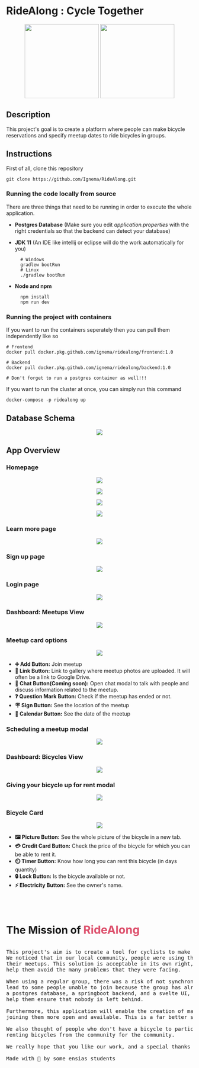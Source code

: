 # RideAlong : Cycle Together

<p align="center">
<img src="https://raw.githubusercontent.com/Ignema/RideAlong/master/res/logo.png?token=AOAG3ZJRDBCCTW5HJ4XOAFLAZKJOE" width="auto" height="200" />
<img src="https://raw.githubusercontent.com/Ignema/RideAlong/master/res/ridealong.png?token=AOAG3ZLIJVFAMYDRIXER3JLAZKJXA" width="auto" height="200" />
</p>

## Description

This project's goal is to create a platform where people can make bicycle reservations and specify meetup dates to ride bicycles in groups.

## Instructions

First of all, clone this repository

    git clone https://github.com/Ignema/RideAlong.git

### Running the code locally from source

There are three things that need to be running in order to execute the whole application.

- **Postgres Database** (Make sure you edit *application.properties* with the right credentials so that the backend can detect your database)
- **JDK 11** (An IDE like intellij or eclipse will do the work automatically for you)
   
        # Windows
        gradlew bootRun
        # Linux
        ./gradlew bootRun
- **Node and npm**

        npm install
        npm run dev

### Running the project with containers

If you want to run the containers seperately then you can pull them independently like so
    
    # Frontend
    docker pull docker.pkg.github.com/ignema/ridealong/frontend:1.0

    # Backend
    docker pull docker.pkg.github.com/ignema/ridealong/backend:1.0

    # Don't forget to run a postgres container as well!!!

If you want to run the cluster at once, you can simply run this command

    docker-compose -p ridealong up

## Database Schema

<p align="center">
<img src="https://raw.githubusercontent.com/Ignema/RideAlong/master/res/schema.png?token=AOAG3ZKVLL5VJ4N2EJISXHTAZKLE6" />
</p>

## App Overview
### Homepage
<p align="center">
<img src="https://raw.githubusercontent.com/Ignema/RideAlong/master/res/Screenshots/1.png?token=AOAG3ZMFNMTJA2RGXDWLG3TAZKJ54" />
</p>
<p align="center">
<img src="https://raw.githubusercontent.com/Ignema/RideAlong/master/res/Screenshots/2.png?token=AOAG3ZMZAMV6SOUR4ISZDWTAZKKAY" />
</p>
<p align="center">
<img src="https://raw.githubusercontent.com/Ignema/RideAlong/master/res/Screenshots/3.png?token=AOAG3ZMIIGYLMHJKKWTHIQLAZKKCS" />
</p>
<p align="center">
<img src="https://raw.githubusercontent.com/Ignema/RideAlong/master/res/Screenshots/4.png?token=AOAG3ZODJZD32UX5GEU7TOLAZKKFA" />
</p>

### Learn more page

<p align="center">
<img src="https://raw.githubusercontent.com/Ignema/RideAlong/master/res/Screenshots/5.png?token=AOAG3ZPOJGAQUU37GDQCMULAZKKJO" />
</p>

### Sign up page

<p align="center">
<img src="https://raw.githubusercontent.com/Ignema/RideAlong/master/res/Screenshots/6.png?token=AOAG3ZID4KXJOSA3HK77Z3TAZKKME" />
</p>

### Login page

<p align="center">
<img src="https://raw.githubusercontent.com/Ignema/RideAlong/master/res/Screenshots/7.png?token=AOAG3ZOCCMGGVFQ7MB4JNBTAZKKPE" />
</p>

### Dashboard: Meetups View

<p align="center">
<img src="https://raw.githubusercontent.com/Ignema/RideAlong/master/res/Screenshots/8.png?token=AOAG3ZMCUY5QBCN7SYJIJ6DAZKKQ4" />
</p>

### Meetup card options

<p align="center">
<img src="https://raw.githubusercontent.com/Ignema/RideAlong/master/res/Screenshots/12.png?token=AOAG3ZIXVF6XJVP2YQVOSGDAZKKXY" />
</p>

- **➕ Add Button:** Join meetup
- **🔗 Link Button:** Link to gallery where meetup photos are uploaded. It will often be a link to Google Drive.
- **💭 Chat Button(Coming soon):** Open chat modal to talk with people and discuss information related to the meetup.
- **❓ Question Mark Button:** Check if the meetup has ended or not.
- **🪧 Sign Button:** See the location of the meetup
- **📅 Calendar Button:** See the date of the meetup


### Scheduling a meetup modal

<p align="center">
<img src="https://raw.githubusercontent.com/Ignema/RideAlong/master/res/Screenshots/9.png?token=AOAG3ZNQ6ETGG4AZWU6K4OTAZKKUG" />
</p>

### Dashboard: Bicycles View

<p align="center">
<img src="https://raw.githubusercontent.com/Ignema/RideAlong/master/res/Screenshots/10.png?token=AOAG3ZKZ4KT75CXAV5OY54TAZKKXM" />
</p>

### Giving your bicycle up for rent modal

<p align="center">
<img src="https://raw.githubusercontent.com/Ignema/RideAlong/master/res/Screenshots/11.png?token=AOAG3ZPGOYOSPFX4G5CBPMDAZKKXQ" />
</p>

### Bicycle Card

<p align="center">
<img src="https://raw.githubusercontent.com/Ignema/RideAlong/master/res/Screenshots/13.png?token=AOAG3ZNHZSX7WI2WXW5DGL3AZKKX6" />
</p>

- **🖼️ Picture Button:** See the whole picture of the bicycle in a new tab.
- **💳 Credit Card Button:** Check the price of the bicycle for which you can be able to rent it.
- **⏲️ Timer Button:** Know how long you can rent this bicycle (in days quantity)
- **🔒 Lock Button:** Is the bicycle available or not.
- **⚡ Electricity Button:** See the owner's name.

<br>
<br>

## <h1>The Mission of <span style="color: rgb(221, 80, 108); font-size: 1.9rem;">RideAlong</span></h1>

<pre>

This project's aim is to create a tool for cyclists to make their hobbies easier and more engaging. 
We noticed that in our local community, people were using the mobile application WhatsApp to schedule
their meetups. This solution is acceptable in its own right, but we envisioned a better solution to
help them avoid the many problems that they were facing.

When using a regular group, there was a risk of not synchronizing in the time of meetings. This would
lead to some people unable to join because the group has already departured. With our application, by using
a postgres database, a springboot backend, and a svelte UI, we can organize the way people meet up and
help them ensure that nobody is left behind.

Furthermore, this application will enable the creation of many communities at once and make the process of
joining them more open and available. This is a far better solution than creating dozens of WhatsApp groups.

We also thought of people who don't have a bicycle to participate. Our application offers the possibility of
renting bicycles from the community for the community.

We really hope that you like our work, and a special thanks to our supervisor <strong>Mr. Mahmoud Hamlaoui.</strong>

Made with 💖 by some ensias students

</pre>